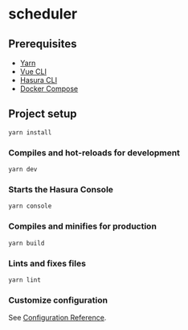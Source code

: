 # scheduler

## Prerequisites

- [Yarn](https://yarnpkg.com/)
- [Vue CLI](https://cli.vuejs.org/)
- [Hasura CLI](https://hasura.io/docs/1.0/graphql/manual/hasura-cli/index.html)
- [Docker Compose](https://docs.docker.com/compose/install/)

## Project setup
```
yarn install
```

### Compiles and hot-reloads for development
```
yarn dev
```

### Starts the Hasura Console
```
yarn console
```

### Compiles and minifies for production
```
yarn build
```

### Lints and fixes files
```
yarn lint
```

### Customize configuration
See [Configuration Reference](https://cli.vuejs.org/config/).
